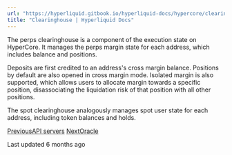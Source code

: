 ```yaml
---
url: "https://hyperliquid.gitbook.io/hyperliquid-docs/hypercore/clearinghouse"
title: "Clearinghouse | Hyperliquid Docs"
---
```


The perps clearinghouse is a component of the execution state on HyperCore. It manages the perps margin state for each address, which includes balance and positions.

Deposits are first credited to an address's cross margin balance. Positions by default are also opened in cross margin mode. Isolated margin is also supported, which allows users to allocate margin towards a specific position, disassociating the liquidation risk of that position with all other positions.

The spot clearinghouse analogously manages spot user state for each address, including token balances and holds.

[PreviousAPI servers](https://hyperliquid.gitbook.io/hyperliquid-docs/hypercore/api-servers) [NextOracle](https://hyperliquid.gitbook.io/hyperliquid-docs/hypercore/oracle)

Last updated 6 months ago